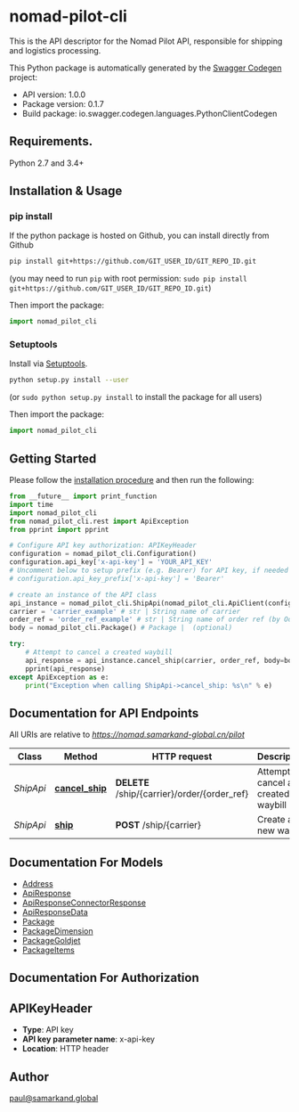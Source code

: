 # nomad-pilot-cli
This is the API descriptor for the Nomad Pilot API, responsible for shipping and logistics processing.

This Python package is automatically generated by the [Swagger Codegen](https://github.com/swagger-api/swagger-codegen) project:

- API version: 1.0.0
- Package version: 0.1.7
- Build package: io.swagger.codegen.languages.PythonClientCodegen

## Requirements.

Python 2.7 and 3.4+

## Installation & Usage
### pip install

If the python package is hosted on Github, you can install directly from Github

```sh
pip install git+https://github.com/GIT_USER_ID/GIT_REPO_ID.git
```
(you may need to run `pip` with root permission: `sudo pip install git+https://github.com/GIT_USER_ID/GIT_REPO_ID.git`)

Then import the package:
```python
import nomad_pilot_cli 
```

### Setuptools

Install via [Setuptools](http://pypi.python.org/pypi/setuptools).

```sh
python setup.py install --user
```
(or `sudo python setup.py install` to install the package for all users)

Then import the package:
```python
import nomad_pilot_cli
```

## Getting Started

Please follow the [installation procedure](#installation--usage) and then run the following:

```python
from __future__ import print_function
import time
import nomad_pilot_cli
from nomad_pilot_cli.rest import ApiException
from pprint import pprint

# Configure API key authorization: APIKeyHeader
configuration = nomad_pilot_cli.Configuration()
configuration.api_key['x-api-key'] = 'YOUR_API_KEY'
# Uncomment below to setup prefix (e.g. Bearer) for API key, if needed
# configuration.api_key_prefix['x-api-key'] = 'Bearer'

# create an instance of the API class
api_instance = nomad_pilot_cli.ShipApi(nomad_pilot_cli.ApiClient(configuration))
carrier = 'carrier_example' # str | String name of carrier
order_ref = 'order_ref_example' # str | String name of order ref (by Odoo)
body = nomad_pilot_cli.Package() # Package |  (optional)

try:
    # Attempt to cancel a created waybill
    api_response = api_instance.cancel_ship(carrier, order_ref, body=body)
    pprint(api_response)
except ApiException as e:
    print("Exception when calling ShipApi->cancel_ship: %s\n" % e)

```

## Documentation for API Endpoints

All URIs are relative to *https://nomad.samarkand-global.cn/pilot*

Class | Method | HTTP request | Description
------------ | ------------- | ------------- | -------------
*ShipApi* | [**cancel_ship**](docs/ShipApi.md#cancel_ship) | **DELETE** /ship/{carrier}/order/{order_ref} | Attempt to cancel a created waybill
*ShipApi* | [**ship**](docs/ShipApi.md#ship) | **POST** /ship/{carrier} | Create a new waybill


## Documentation For Models

 - [Address](docs/Address.md)
 - [ApiResponse](docs/ApiResponse.md)
 - [ApiResponseConnectorResponse](docs/ApiResponseConnectorResponse.md)
 - [ApiResponseData](docs/ApiResponseData.md)
 - [Package](docs/Package.md)
 - [PackageDimension](docs/PackageDimension.md)
 - [PackageGoldjet](docs/PackageGoldjet.md)
 - [PackageItems](docs/PackageItems.md)


## Documentation For Authorization


## APIKeyHeader

- **Type**: API key
- **API key parameter name**: x-api-key
- **Location**: HTTP header


## Author

paul@samarkand.global

